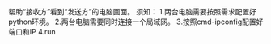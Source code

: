 帮助“接收方”看到“发送方”的电脑画面。
须知：
1.两台电脑需要按照需求配置好python环境。
2.两台电脑需要同时连接一个局域网。
3.按照cmd-ipconfig配置好端口和IP
4.run
